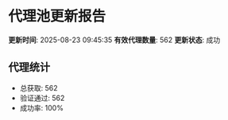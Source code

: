 # 代理池更新报告

**更新时间**: 2025-08-23 09:45:35
**有效代理数量**: 562
**更新状态**:  成功

## 代理统计
- 总获取: 562
- 验证通过: 562
- 成功率: 100%
